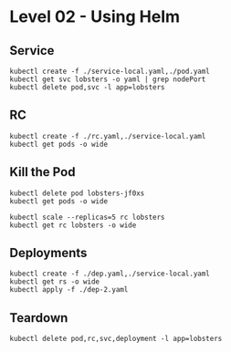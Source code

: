 # Level 02 - Using Helm

## Service
```
kubectl create -f ./service-local.yaml,./pod.yaml
kubectl get svc lobsters -o yaml | grep nodePort
kubectl delete pod,svc -l app=lobsters
```

## RC
```
kubectl create -f ./rc.yaml,./service-local.yaml
kubectl get pods -o wide
```

##  Kill the Pod
```
kubectl delete pod lobsters-jf0xs 
kubectl get pods -o wide
```
```
kubectl scale --replicas=5 rc lobsters
kubectl get rc lobsters -o wide
```

## Deployments
```
kubectl create -f ./dep.yaml,./service-local.yaml
kubectl get rs -o wide
kubectl apply -f ./dep-2.yaml
```


## Teardown
```
kubectl delete pod,rc,svc,deployment -l app=lobsters
```